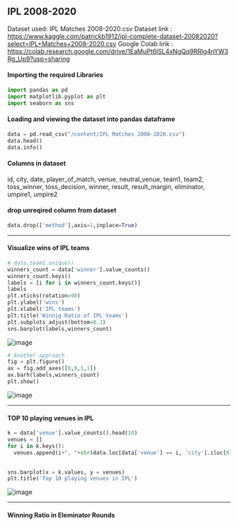## IPL 2008-2020

Dataset used: IPL Matches 2008-2020.csv
Dataset link : https://www.kaggle.com/patrickb1912/ipl-complete-dataset-20082020?select=IPL+Matches+2008-2020.csv
Google Colab link : https://colab.research.google.com/drive/1EaMuPt6lSL4xNgQq9RRlg4nYW3Rg_Up9?usp=sharing


#### Importing the required Libraries
```python
import pandas as pd
import matplotlib.pyplot as plt
import seaborn as sns
```

#### Loading and viewing the dataset into pandas dataframe

```python
data = pd.read_csv("/content/IPL Matches 2008-2020.csv")
data.head()
data.info()
```

#### Columns in dataset

id, city, date, player_of_match, venue, neutral_venue, team1, team2, toss_winner, toss_decision, winner, result, result_margin, eliminator, umpire1, umpire2         


#### drop unreqired column from dataset
```python
data.drop(['method'],axis=1,inplace=True)
```

---

#### Visualize wins of IPL teams

```python
# data.team1.unique()
winners_count = data['winner'].value_counts()
winners_count.keys()
labels = [i for i in winners_count.keys()]
labels
plt.xticks(rotation=90)
plt.ylabel('wins')
plt.xlabel('IPL teams')
plt.title('Winnig Ratio of IPL teams')
plt.subplots_adjust(bottom=0.3)
sns.barplot(labels,winners_count)
```
![image](https://user-images.githubusercontent.com/59683751/150472153-170e641f-e0f8-4878-bc33-45d7a1242b69.png)

```python
# Another approach
fig = plt.figure()
ax = fig.add_axes([0,0,1,1])
ax.barh(labels,winners_count)
plt.show()
```
![image](https://user-images.githubusercontent.com/59683751/150472343-898060ec-68c9-4a8d-96a4-254a73a332e5.png)

---

#### TOP 10 playing venues in IPL 

```python
k = data['venue'].value_counts().head(10)
venues = []
for i in k.keys():
  venues.append(i+", "+str(data.loc[data['venue'] == i, 'city'].iloc[0]))
  

sns.barplot(x = k.values, y = venues)
plt.title('Top 10 playing venues in IPL')
```

![image](https://user-images.githubusercontent.com/59683751/150472485-0e9e88f3-3623-4f7b-a273-39148e855304.png)

---

#### Winning Ratio in Eleminator Rounds 
